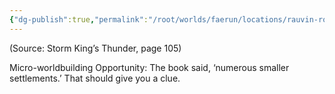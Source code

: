 ```yaml
---
{"dg-publish":true,"permalink":"/root/worlds/faerun/locations/rauvin-road/"}
---
```


(Source: Storm King’s Thunder, page 105)

Micro-worldbuilding Opportunity: The book said, ‘numerous smaller settlements.’ That should give you a clue.
